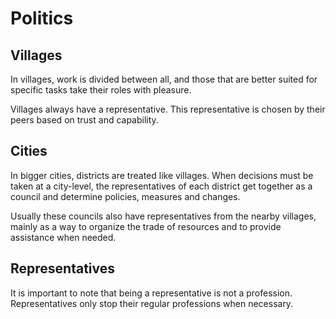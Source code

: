 # Politics

## Villages

In villages, work is divided between all, and those that are better suited for specific tasks take their roles with pleasure.

Villages always have a representative. This representative is chosen by their peers based on trust and capability.

## Cities

In bigger cities, districts are treated like villages. When decisions must be taken at a city-level, the representatives of each district get together as a council and determine policies, measures and changes.

Usually these councils also have representatives from the nearby villages, mainly as a way to organize the trade of resources and to provide assistance when needed.

## Representatives

It is important to note that being a representative is not a profession. Representatives only stop their regular professions when necessary.
